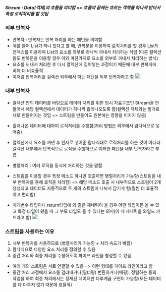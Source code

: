 ##### Stream : Data(객체)의 흐름을 의미함 => 흐름의 끝에는 흐르는 객체를 하나씩 받아서 특정 로직처리를 할 것임 

### 외부 반복자
- 반복자 : 반복자는 반복 처리를 하는 패턴을 의미함
- 예를 들어 List가 하나 있다고 할 때, 반복문을 이용하여 로직처리를 할 경우 List의 인덱스를 이용하여 List의 요소를 외부로 하나씩 꺼내서 처리하는 식임
(다른 컬렉션들도 반복문을 이용할 경우 이와 마찬가지로 요소를 외부로 꺼내서 처리하는 방식)
- 요소를 꺼내서 처리한 후 다시 컬렉션에 집어넣는 과정이기 때문에 내부 반복자에 비해 더 비효율적
- 이처럼 반복처리를 컬렉션 외부에서 하는 패턴을 외부 반복자라고 함
![](Pasted%20image%2020231020094548.png)
### 내부 반복자
- 컬렉션 안의 데이터를 바탕으로 데이터 처리를 위한 임시 자료구조인 Stream을 만들어서 해당 컬렉션에서 데이터가 하나씩 흘러나오도록 함(컬렉션 객체와는 별개로 새로 만들어지는 것임 => 스트림을 만들어도 원본에는 영향을 미치지 않음)
- 흘러나온 데이터에 대하여 로직처리를 수행함(처리 방법은 외부에서 람다식으로 넣어줌)
- 컬렉션에서 요소를 꺼낸 후 인자로 넣어준 람다식대로 로직처리를 하는 것이 아니라 컬렉션 내부에서 반복적으로 로직을 수행하므로 이러한 패턴을 내부 반복자라고 부름

- 병렬처리 : 여러 로직을 동시에 처리하는 것을 말함 
- 스트림을 이용할 경우 특정 메소드 하나만 호출하면 병렬처리가 가능함(스트림을 내부 반복자를 통해 로직을 처리함)
=> 해당 메소드 호출 시 내부적으로 스트림이 2개 생성되고 데이터도 자동적으로 두 개의 스트림에 나눠서 담기게 됨(훨씬 더 효율적이고 편리함)

- 매개변수 타입이나 return타입에 <super T> 와 같은 제네릭이 올 경우 어떤 타입이든 올 수 있고 특정 타입이 왔을 때 그 부모 타입도 올 수 있다는 의미(이 때 제네릭을 와일드 카드라고 함)
![](Pasted%20image%2020231021155532.png)
### 스트림을 사용하는 이유
1. 내부 반복자를 사용하므로 (병렬처리가 가능함 + 처리 속도가 빠름)
2. 람다식으로 다양한 요소 처리를 정의할 수 있음
3. 중간 처리와 최종 처리를 수행하도록 파이프 라인을 형성할 수 있음
- 여러 개의 스트림은 서로 연결할 수 있음 => 이런 형태를 파이프 라인이라고 함
- 중간 처리 과정에서 요소를 걸러내거나(필터링) 변환하거나(매핑), 정렬하는 등의 작업을 하여 최종 처리에서는 정제된 데이터만 다루게끔 구현이 가능함(모든 데이터를 다 다루지 않기 때문에 효율적)